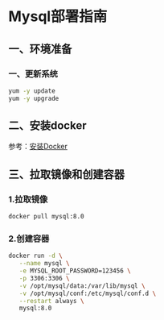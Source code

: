 # Mysql部署指南

## ‌一、环境准备

### 一、更新系统

```bash
yum -y update  
yum -y upgrade
```

## ‌二、安装docker

参考：[安装Docker](https://support.huaweicloud.com/bestpractice-hce/hce_bp_0002.html)


## 三、拉取镜像和创建容器

### 1.拉取镜像
```bash
docker pull mysql:8.0
```

### 2.创建容器
```bash
docker run -d \
   --name mysql \
   -e MYSQL_ROOT_PASSWORD=123456 \
   -p 3306:3306 \
   -v /opt/mysql/data:/var/lib/mysql \
   -v /opt/mysql/conf:/etc/mysql/conf.d \
   --restart always \
   mysql:8.0
```


